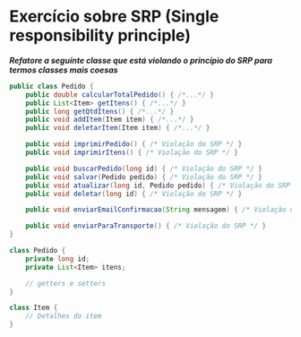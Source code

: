 # Exercício sobre SRP (Single responsibility principle)

**_Refatore a seguinte classe que está violando o princípio do SRP para termos classes mais coesas_**
```java
public class Pedido {
    public double calcularTotalPedido() { /*...*/ }
    public List<Item> getItens() { /*...*/ }
    public long getQtdItens() { /*...*/ }
    public void addItem(Item item) { /*...*/ }
    public void deletarItem(Item item) { /*...*/ }

    public void imprimirPedido() { /* Violação do SRP */ }
    public void imprimirItens() { /* Violação do SRP */ }

    public void buscarPedido(long id) { /* Violação do SRP */ }
    public void salvar(Pedido pedido) { /* Violação do SRP */ }
    public void atualizar(long id, Pedido pedido) { /* Violação do SRP */ }
    public void deletar(long id) { /* Violação do SRP */ }

    public void enviarEmailConfirmacao(String mensagem) { /* Violação do SRP */ }

    public void enviarParaTransporte() { /* Violação do SRP */ }
}

class Pedido {
    private long id;
    private List<Item> itens;

    // getters e setters
}

class Item {
    // Detalhes do item
}
```